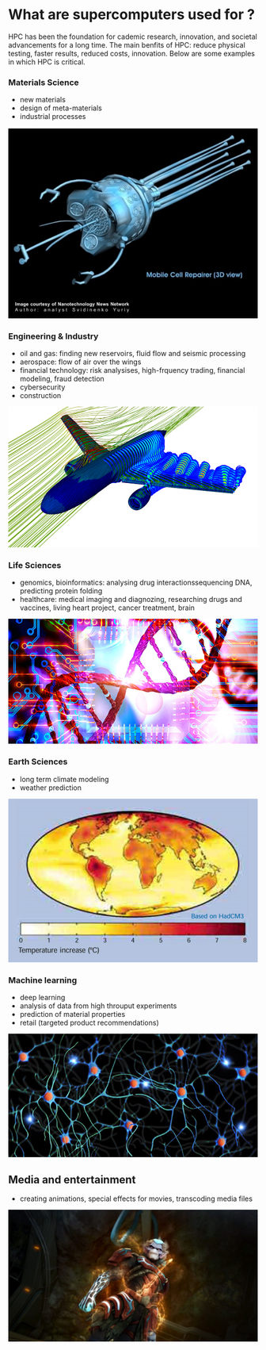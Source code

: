 # What are supercomputers used for ?
HPC has been the foundation for cademic research, innovation, and societal advancements for a long time. The main benfits of HPC: reduce physical testing, faster results, reduced costs, innovation. Below are some examples in which HPC is critical.


### Materials Science
* new materials
* design of meta-materials
* industrial processes

![ ](Images/mat.png)

### Engineering & Industry
* oil and gas: finding new reservoirs, fluid flow and seismic processing
* aerospace: flow of air over the wings
* financial technology: risk analysises, high-frquency trading, financial modeling, fraud detection
* cybersecurity
* construction

![Airplane take off using ANSYS Fluent software](Images/hpc-simulate-airplane-takeoff-aerodynamics-ansys-fluent.png )

### Life Sciences
* genomics, bioinformatics: analysing drug interactionssequencing DNA, predicting protein folding
* healthcare: medical imaging and diagnozing, researching drugs and vaccines, living heart project, cancer treatment, brain

![ ](Images/bioinformatics.jpg)

### Earth Sciences 
* long term climate modeling
* weather prediction

![ ](Images/earth.png)

### Machine learning
* deep learning
* analysis of data from high throuput experiments
* prediction of material properties
* retail (targeted product recommendations)

![ ](Images/ai.png)

## Media and entertainment
* creating animations, special effects for movies, transcoding media files

![ ](Images/boiboi.jpg)

